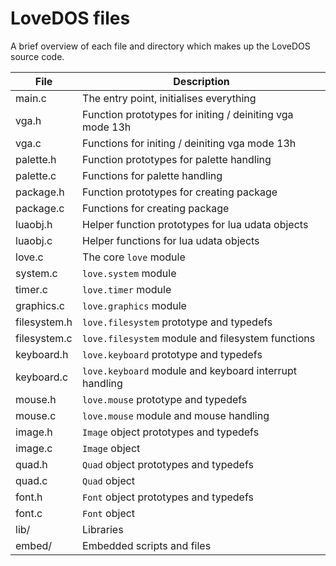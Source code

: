 # LoveDOS files

A brief overview of each file and directory which makes up the LoveDOS source
code.

File              | Description
------------------|------------------------------------------------------------
main.c            | The entry point, initialises everything
vga.h             | Function prototypes for initing / deiniting vga mode 13h
vga.c             | Functions for initing / deiniting vga mode 13h
palette.h         | Function prototypes for palette handling
palette.c         | Functions for palette handling
package.h         | Function prototypes for creating package
package.c         | Functions for creating package
luaobj.h          | Helper function prototypes for lua udata objects
luaobj.c          | Helper functions for lua udata objects
love.c            | The core `love` module
system.c          | `love.system` module
timer.c           | `love.timer` module
graphics.c        | `love.graphics` module
filesystem.h      | `love.filesystem` prototype and typedefs
filesystem.c      | `love.filesystem` module and filesystem functions
keyboard.h        | `love.keyboard` prototype and typedefs
keyboard.c        | `love.keyboard` module and keyboard interrupt handling
mouse.h           | `love.mouse` prototype and typedefs
mouse.c           | `love.mouse` module and mouse handling
image.h           | `Image` object prototypes and typedefs
image.c           | `Image` object
quad.h            | `Quad` object prototypes and typedefs
quad.c            | `Quad` object
font.h            | `Font` object prototypes and typedefs
font.c            | `Font` object
lib/              | Libraries
embed/            | Embedded scripts and files
